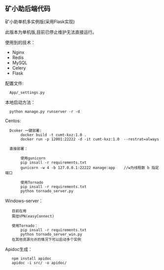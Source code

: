 <h2> 矿小助后端代码</h2>

矿小助单机多实例版(采用Flask实现)<br>


此版本为单机版,目前已停止维护无法直接运行。


使用到的技术：
- Nginx
- Redis
- MySQL
- Celery
- Flask


配置文件:
   
      App/_settings.py 


本地启动方法：

      python manage.py runserver -r -d
    
Centos:

      Dcoker 一键部署:
           docker build -t cumt-kxz:1.0 .
           docker run -p 12001:22222 -d -it cumt-kxz:1.0  --restrat=always
      
      直接部署：
      
           使用gunicorn
           pip insall -r requirements.txt
           gunicorn -w 4 -b 127.0.0.1:22222 manage:app    //w为线程数 b 指定端口
           
           使用Tornado
           pip insall -r requirements.txt
           python tornado_server.py
Windows-server：
       
       目前在用
       需挂VPN(easyConnect)

       使用Tornado：
           pip insall -r requirements.txt
           python tornado_server_win.py
       在其他资源允许的情况下可以启动多个实例    
           
Apidoc生成：

       npm install apidoc
       apidoc -i src/ -o apidoc/
       


       
       
       

